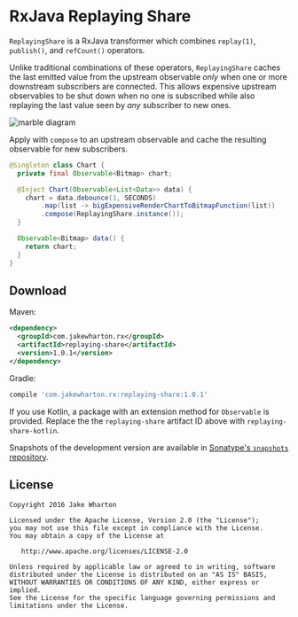 RxJava Replaying Share
======================

`ReplayingShare` is a RxJava transformer which combines `replay(1)`, `publish()`, and `refCount()`
operators.

Unlike traditional combinations of these operators, `ReplayingShare` caches the last emitted
value from the upstream observable *only* when one or more downstream subscribers are connected.
This allows expensive upstream observables to be shut down when no one is subscribed while also
replaying the last value seen by *any* subscriber to new ones.

![marble diagram](marbles.png)

Apply with `compose` to an upstream observable and cache the resulting observable for new
subscribers.

```java
@Singleton class Chart {
  private final Observable<Bitmap> chart;

  @Inject Chart(Observable<List<Data>> data) {
    chart = data.debounce(1, SECONDS)
        .map(list -> bigExpensiveRenderChartToBitmapFunction(list))
        .compose(ReplayingShare.instance());
  }

  Observable<Bitmap> data() {
    return chart;
  }
}
```


Download
--------

Maven:
```xml
<dependency>
  <groupId>com.jakewharton.rx</groupId>
  <artifactId>replaying-share</artifactId>
  <version>1.0.1</version>
</dependency>
```
Gradle:
```groovy
compile 'com.jakewharton.rx:replaying-share:1.0.1'
```

If you use Kotlin, a package with an extension method for `Observable` is provided. Replace the
the `replaying-share` artifact ID above with `replaying-share-kotlin`.

Snapshots of the development version are available in [Sonatype's `snapshots` repository][snap].


License
-------

    Copyright 2016 Jake Wharton

    Licensed under the Apache License, Version 2.0 (the "License");
    you may not use this file except in compliance with the License.
    You may obtain a copy of the License at

       http://www.apache.org/licenses/LICENSE-2.0

    Unless required by applicable law or agreed to in writing, software
    distributed under the License is distributed on an "AS IS" BASIS,
    WITHOUT WARRANTIES OR CONDITIONS OF ANY KIND, either express or implied.
    See the License for the specific language governing permissions and
    limitations under the License.



 [snap]: https://oss.sonatype.org/content/repositories/snapshots/

